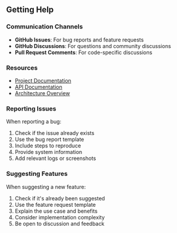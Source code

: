 ## Getting Help

### Communication Channels

- **GitHub Issues**: For bug reports and feature requests
- **GitHub Discussions**: For questions and community discussions
- **Pull Request Comments**: For code-specific discussions

### Resources

- [Project Documentation](https://docs.truledgr.app)
- [API Documentation](https://api.truledgr.app/docs)
- [Architecture Overview](./architecture.md)

### Reporting Issues

When reporting a bug:

1. Check if the issue already exists
2. Use the bug report template
3. Include steps to reproduce
4. Provide system information
5. Add relevant logs or screenshots

### Suggesting Features

When suggesting a new feature:

1. Check if it's already been suggested
2. Use the feature request template
3. Explain the use case and benefits
4. Consider implementation complexity
5. Be open to discussion and feedback